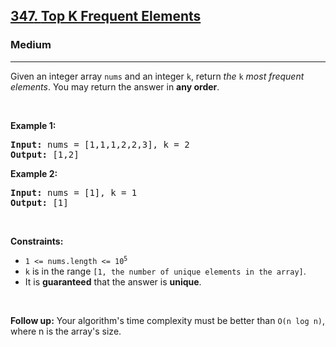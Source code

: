 <h2><a href="https://leetcode.com/problems/top-k-frequent-elements/"><font style="vertical-align: inherit;"><font style="vertical-align: inherit;">347</font></font><font style="vertical-align: inherit;"><font style="vertical-align: inherit;">. </font></font><font style="vertical-align: inherit;"><font style="vertical-align: inherit;">Top K Frequent Elements</font></font></a></h2><h3>Medium</h3><hr><div><p><font style="vertical-align: inherit;"><font style="vertical-align: inherit;">Given an integer array </font></font><code>nums</code><font style="vertical-align: inherit;"><font style="vertical-align: inherit;"> and an integer </font></font><code>k</code><font style="vertical-align: inherit;"><font style="vertical-align: inherit;">, return </font></font><em><font style="vertical-align: inherit;"><font style="vertical-align: inherit;">the</font></font></em> <code>k</code> <em><font style="vertical-align: inherit;"><font style="vertical-align: inherit;">most frequent elements</font></font></em><font style="vertical-align: inherit;"><font style="vertical-align: inherit;">. You may return the answer in </font></font><strong><font style="vertical-align: inherit;"><font style="vertical-align: inherit;">any order</font></font></strong><font style="vertical-align: inherit;"><font style="vertical-align: inherit;">.</font></font></p>

<p>&nbsp;</p>
<p><strong><font style="vertical-align: inherit;"><font style="vertical-align: inherit;">Example 1:</font></font></strong></p>
<pre><strong><font style="vertical-align: inherit;"><font style="vertical-align: inherit;">Input:</font></font></strong><font style="vertical-align: inherit;"><font style="vertical-align: inherit;"> nums = [1,1,1,2,2,3], k = 2
</font></font><strong><font style="vertical-align: inherit;"><font style="vertical-align: inherit;">Output:</font></font></strong><font style="vertical-align: inherit;"><font style="vertical-align: inherit;"> [1,2]
</font></font></pre><p><strong><font style="vertical-align: inherit;"><font style="vertical-align: inherit;">Example 2:</font></font></strong></p>
<pre><strong><font style="vertical-align: inherit;"><font style="vertical-align: inherit;">Input:</font></font></strong><font style="vertical-align: inherit;"><font style="vertical-align: inherit;"> nums = [1], k = 1
</font></font><strong><font style="vertical-align: inherit;"><font style="vertical-align: inherit;">Output:</font></font></strong><font style="vertical-align: inherit;"><font style="vertical-align: inherit;"> [1]
</font></font></pre>
<p>&nbsp;</p>
<p><strong><font style="vertical-align: inherit;"><font style="vertical-align: inherit;">Constraints:</font></font></strong></p>

<ul>
	<li><code>1 &lt;= nums.length &lt;= 10<sup>5</sup></code></li>
	<li><code>k</code><font style="vertical-align: inherit;"><font style="vertical-align: inherit;"> is in the range </font></font><code>[1, the number of unique elements in the array]</code><font style="vertical-align: inherit;"><font style="vertical-align: inherit;">.</font></font></li>
	<li><font style="vertical-align: inherit;"><font style="vertical-align: inherit;">It is </font></font><strong><font style="vertical-align: inherit;"><font style="vertical-align: inherit;">guaranteed</font></font></strong><font style="vertical-align: inherit;"><font style="vertical-align: inherit;"> that the answer is </font></font><strong><font style="vertical-align: inherit;"><font style="vertical-align: inherit;">unique</font></font></strong><font style="vertical-align: inherit;"><font style="vertical-align: inherit;">.</font></font></li>
</ul>

<p>&nbsp;</p>
<p><strong><font style="vertical-align: inherit;"><font style="vertical-align: inherit;">Follow up:</font></font></strong><font style="vertical-align: inherit;"><font style="vertical-align: inherit;"> Your algorithm's time complexity must be better than </font></font><code>O(n log n)</code><font style="vertical-align: inherit;"><font style="vertical-align: inherit;">, where n is the array's size.</font></font></p>
</div>